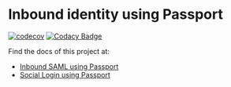 # Inbound identity using Passport


[![codecov](https://codecov.io/gh/GluuFederation/gluu-passport/branch/master/graph/badge.svg)](https://codecov.io/gh/GluuFederation/gluu-passport)
[![Codacy Badge](https://app.codacy.com/project/badge/Grade/4be3e45ab1054eaca3c1d5d64c3922f8)](https://www.codacy.com/gh/GluuFederation/gluu-passport/dashboard?utm_source=github.com&amp;utm_medium=referral&amp;utm_content=GluuFederation/gluu-passport&amp;utm_campaign=Badge_Grade)


Find the docs of this project at:

- [Inbound SAML using Passport](https://gluu.org/docs/ce/authn-guide/passport/)
- [Social Login using Passport](https://gluu.org/docs/ce/authn-guide/inbound-saml-passport/)
